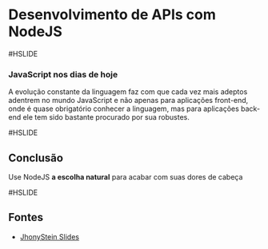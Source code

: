 # Desenvolvimento de APIs com NodeJS

#HSLIDE

### JavaScript nos dias de hoje

A evolução constante da linguagem faz com que cada vez mais adeptos adentrem no mundo JavaScript e não apenas para aplicações front-end, onde é quase obrigatório conhecer a linguagem, mas para aplicações back-end ele tem sido bastante procurado por sua robustes.

#HSLIDE

## Conclusão

Use NodeJS **a escolha natural** para acabar com suas dores de cabeça

#HSLIDE

## Fontes

- [JhonyStein Slides](http://jhonystein.github.io/slides)
